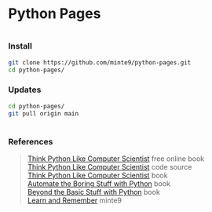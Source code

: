 # Python Pages 

#

### Install

~~~sh
git clone https://github.com/minte9/python-pages.git
cd python-pages/
~~~

### Updates

~~~sh
cd python-pages/
git pull origin main
~~~

#

### References
> [Think Python Like Computer Scientist](https://greenteapress.com/thinkpython2/html/index.html) free online book  
> [Think Python Like Computer Scientist](https://github.com/AllenDowney/ThinkPython) code source  
> [Think Python Like Computer Scientist](https://www.amazon.com/Think-Python-Like-Computer-Scientist/dp/1491939362) book  
> [Automate the Boring Stuff with Python](https://www.amazon.com/gp/product/B07VSXS4NK) book  
> [Beyond the Basic Stuff with Python](https://www.amazon.com/gp/product/B07S2N8Q48) book  
> [Learn and Remember](https://www.minte9.com) minte9  
